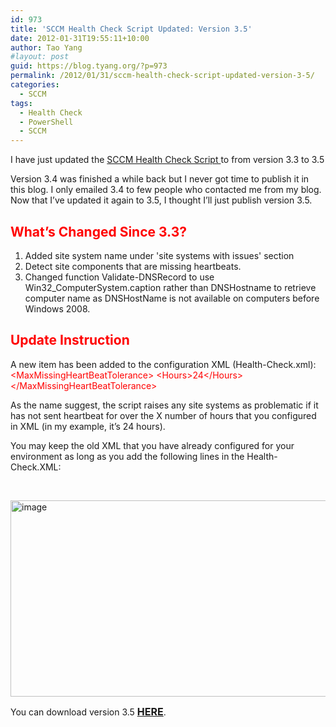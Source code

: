 ```yaml
---
id: 973
title: 'SCCM Health Check Script Updated: Version 3.5'
date: 2012-01-31T19:55:11+10:00
author: Tao Yang
#layout: post
guid: https://blog.tyang.org/?p=973
permalink: /2012/01/31/sccm-health-check-script-updated-version-3-5/
categories:
  - SCCM
tags:
  - Health Check
  - PowerShell
  - SCCM
---
```

I have just updated the <a title="SCCM Health Check Script" href="https://blog.tyang.org/2011/03/30/powershell-script-sccm-health-check/">SCCM Health Check Script </a>to from version 3.3 to 3.5

Version 3.4 was finished a while back but I never got time to publish it in this blog. I only emailed 3.4 to few people who contacted me from my blog. Now that I’ve updated it again to 3.5, I thought I’ll just publish version 3.5.
<h2><span style="color: #ff0000;">What’s Changed Since 3.3?</span></h2>
<ol>
	<li>Added site system name under 'site systems with issues' section</li>
	<li>Detect site components that are missing heartbeats.</li>
	<li>Changed function Validate-DNSRecord to use Win32_ComputerSystem.caption rather than DNSHostname to retrieve computer name as DNSHostName is not available on computers before Windows 2008.</li>
</ol>
<h2><span style="color: #ff0000;">Update Instruction</span></h2>
A new item has been added to the configuration XML (Health-Check.xml):
<span style="color: #ff0000;">   &lt;MaxMissingHeartBeatTolerance&gt;
&lt;Hours&gt;24&lt;/Hours&gt;
&lt;/MaxMissingHeartBeatTolerance&gt;</span>

As the name suggest, the script raises any site systems as problematic if it has not sent heartbeat for over the X number of hours that you configured in XML (in my example, it’s 24 hours).

You may keep the old XML that you have already configured for your environment as long as you add the following lines in the Health-Check.XML:

&nbsp;

<a href="https://blog.tyang.org/wp-content/uploads/2012/01/image62.png"><img style="background-image: none; padding-left: 0px; padding-right: 0px; display: inline; padding-top: 0px; border: 0px;" title="image" src="https://blog.tyang.org/wp-content/uploads/2012/01/image_thumb62.png" alt="image" width="532" height="314" border="0" /></a>

You can download version 3.5 <span style="font-size: medium;"><strong><a href="https://blog.tyang.org/wp-content/uploads/2012/01/SCCM-Health-Check-v3.5.zip">HERE</a></strong></span>.